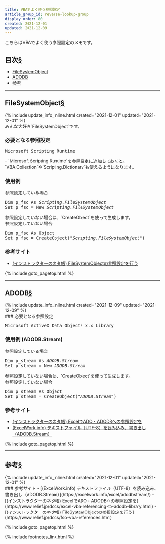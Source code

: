 ```yaml
---
title: VBAでよく使う参照設定
article_group_id: reverse-lookup-group
display_order: 80
created: 2021-12-01
updated: 2021-12-09
---
```

こちらはVBAでよく使う参照設定のメモです。  

## <a name="index">目次</a><a class="heading-anchor-permalink" href="#目次">§</a>

<ul id="index_ul">
<li><a href="#FileSystemObject">FileSystemObject</a></li>
<li><a href="#ADODB">ADODB</a></li>
<li><a href="#参考">参考</a></li>
</ul>

* * *
## <a name="FileSystemObject">FileSystemObject</a><a class="heading-anchor-permalink" href="#FileSystemObject">§</a>
<div class="chapter-updated">{% include update_info_inline.html created="2021-12-01" updated="2021-12-01" %}</div>
みんな大好き`FileSystemObject`です。  

### 必要となる参照設定
<div class="code-box-syntax no-title">
<pre>
Microsoft Scripting Runtime
</pre>
</div>
- `Microsoft Scripting Runtime`を参照設定に追加しておくと、`VBA.Collection`や`Scripting.Dictionary`も使えるようになります。

### 使用例
<div class="code-box">
<div class="title">参照設定している場合</div>
<pre>
Dim p_fso As <em>Scripting.FileSystemObject</em>
Set p_fso = New <em>Scripting.FileSystemObject</em>
</pre>
</div>
参照設定していない場合は、`CreateObject`を使って生成します。
<div class="code-box">
<div class="title">参照設定していない場合</div>
<pre>
Dim p_fso As Object
Set p_fso = CreateObject(<em>"Scripting.FileSystemObject"</em>)
</pre>
</div>

### 参考サイト
- [(インストラクターのネタ帳) FileSystemObjectの参照設定を行う](https://www.relief.jp/docs/fso-vba-references.html)

{% include goto_pagetop.html %}

* * *
## <a name="ADODB">ADODB</a><a class="heading-anchor-permalink" href="#ADODB">§</a>
<div class="chapter-updated">{% include update_info_inline.html created="2021-12-09" updated="2021-12-09" %}</div>
### 必要となる参照設定
<div class="code-box-syntax no-title">
<pre>
Microsoft ActiveX Data Objects x.x Library
</pre>
</div>

### 使用例 (ADODB.Stream)
<div class="code-box">
<div class="title">参照設定している場合</div>
<pre>
Dim p_stream As <em>ADODB.Stream</em>
Set p_stream = New <em>ADODB.Stream</em>
</pre>
</div>
参照設定していない場合は、`CreateObject`を使って生成します。
<div class="code-box">
<div class="title">参照設定していない場合</div>
<pre>
Dim p_stream As Object
Set p_stream = CreateObject(<em>"ADODB.Stream"</em>)
</pre>
</div>

### 参考サイト
- [(インストラクターのネタ帳) ExcelでADO・ADODBへの参照設定を](https://www.relief.jp/docs/excel-vba-referencing-to-adodb-library.html)
- [(ExcelWork.info) テキストファイル（UTF-8）を読み込み、書き出し（ADODB.Stream）](https://excelwork.info/excel/adodbstream/)

{% include goto_pagetop.html %}

* * *
## <a name="参考">参考</a><a class="heading-anchor-permalink" href="#参考">§</a>
<div class="chapter-updated">{% include update_info_inline.html created="2021-12-01" updated="2021-12-01" %}</div>
### 参考サイト
- [(ExcelWork.info) テキストファイル（UTF-8）を読み込み、書き出し（ADODB.Stream）](https://excelwork.info/excel/adodbstream/)
- [(インストラクターのネタ帳) ExcelでADO・ADODBへの参照設定を](https://www.relief.jp/docs/excel-vba-referencing-to-adodb-library.html)
- [(インストラクターのネタ帳) FileSystemObjectの参照設定を行う](https://www.relief.jp/docs/fso-vba-references.html)

{% include goto_pagetop.html %}

{% include footnotes_link.html %}
